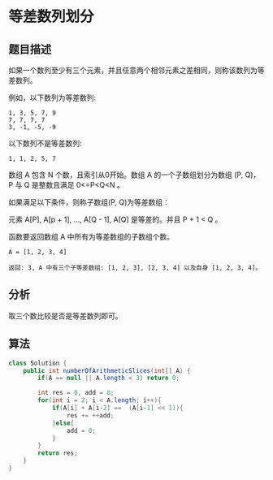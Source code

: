 # 等差数列划分

## 题目描述

如果一个数列至少有三个元素，并且任意两个相邻元素之差相同，则称该数列为等差数列。

例如，以下数列为等差数列:

```
1, 3, 5, 7, 9
7, 7, 7, 7
3, -1, -5, -9
```

以下数列不是等差数列:

```
1, 1, 2, 5, 7
```

数组 A 包含 N 个数，且索引从0开始。数组 A 的一个子数组划分为数组 (P, Q)，P 与 Q 是整数且满足 0<=P<Q<N 。

如果满足以下条件，则称子数组(P, Q)为等差数组：

元素 A[P], A[p + 1], ..., A[Q - 1], A[Q] 是等差的。并且 P + 1 < Q 。

函数要返回数组 A 中所有为等差数组的子数组个数。

```
A = [1, 2, 3, 4]

返回: 3, A 中有三个子等差数组: [1, 2, 3], [2, 3, 4] 以及自身 [1, 2, 3, 4]。
```

## 分析

取三个数比较是否是等差数列即可。

## 算法

```java
class Solution {
    public int numberOfArithmeticSlices(int[] A) {
        if(A == null || A.length < 3) return 0;

        int res = 0, add = 0;
        for(int i = 2; i < A.length; i++){
            if(A[i] + A[i-2] ==  (A[i-1] << 1)){
                res += ++add;
            }else{
                add = 0;
            }
        }
        return res;
    }
}
```
